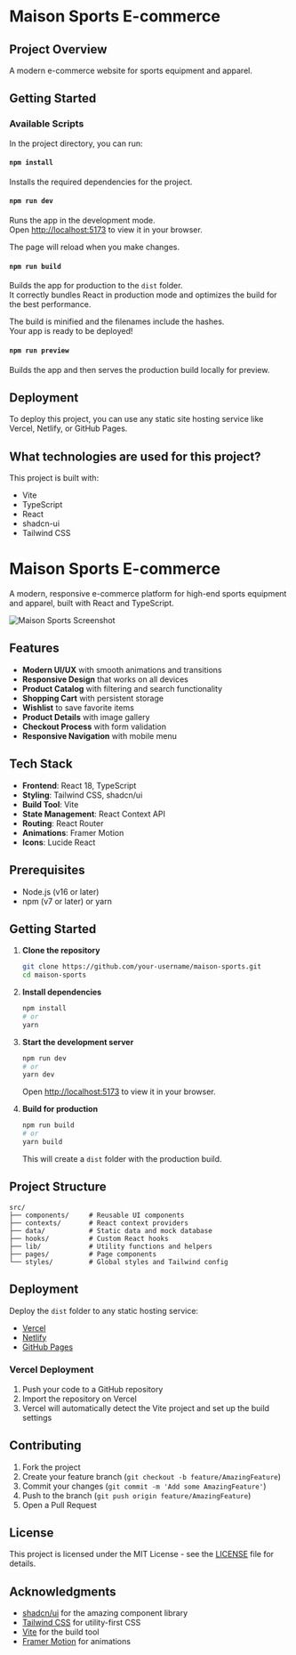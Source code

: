 # Maison Sports E-commerce

## Project Overview

A modern e-commerce website for sports equipment and apparel.

## Getting Started

### Available Scripts

In the project directory, you can run:

#### `npm install`

Installs the required dependencies for the project.

#### `npm run dev`

Runs the app in the development mode.\
Open [http://localhost:5173](http://localhost:5173) to view it in your browser.

The page will reload when you make changes.

#### `npm run build`

Builds the app for production to the `dist` folder.\
It correctly bundles React in production mode and optimizes the build for the best performance.

The build is minified and the filenames include the hashes.\
Your app is ready to be deployed!

#### `npm run preview`

Builds the app and then serves the production build locally for preview.

## Deployment

To deploy this project, you can use any static site hosting service like Vercel, Netlify, or GitHub Pages.

## What technologies are used for this project?

This project is built with:

- Vite
- TypeScript
- React
- shadcn-ui
- Tailwind CSS

# Maison Sports E-commerce

A modern, responsive e-commerce platform for high-end sports equipment and apparel, built with React and TypeScript.

![Maison Sports Screenshot](/public/screenshot.png)

## Features

- **Modern UI/UX** with smooth animations and transitions
- **Responsive Design** that works on all devices
- **Product Catalog** with filtering and search functionality
- **Shopping Cart** with persistent storage
- **Wishlist** to save favorite items
- **Product Details** with image gallery
- **Checkout Process** with form validation
- **Responsive Navigation** with mobile menu

## Tech Stack

- **Frontend**: React 18, TypeScript
- **Styling**: Tailwind CSS, shadcn/ui
- **Build Tool**: Vite
- **State Management**: React Context API
- **Routing**: React Router
- **Animations**: Framer Motion
- **Icons**: Lucide React

## Prerequisites

- Node.js (v16 or later)
- npm (v7 or later) or yarn

## Getting Started

1. **Clone the repository**
   ```bash
   git clone https://github.com/your-username/maison-sports.git
   cd maison-sports
   ```

2. **Install dependencies**
   ```bash
   npm install
   # or
   yarn
   ```

3. **Start the development server**
   ```bash
   npm run dev
   # or
   yarn dev
   ```
   Open [http://localhost:5173](http://localhost:5173) to view it in your browser.

4. **Build for production**
   ```bash
   npm run build
   # or
   yarn build
   ```
   This will create a `dist` folder with the production build.

## Project Structure

```
src/
├── components/     # Reusable UI components
├── contexts/       # React context providers
├── data/           # Static data and mock database
├── hooks/          # Custom React hooks
├── lib/            # Utility functions and helpers
├── pages/          # Page components
└── styles/         # Global styles and Tailwind config
```

## Deployment

Deploy the `dist` folder to any static hosting service:

- [Vercel](https://vercel.com/)
- [Netlify](https://www.netlify.com/)
- [GitHub Pages](https://pages.github.com/)

### Vercel Deployment

1. Push your code to a GitHub repository
2. Import the repository on Vercel
3. Vercel will automatically detect the Vite project and set up the build settings

## Contributing

1. Fork the project
2. Create your feature branch (`git checkout -b feature/AmazingFeature`)
3. Commit your changes (`git commit -m 'Add some AmazingFeature'`)
4. Push to the branch (`git push origin feature/AmazingFeature`)
5. Open a Pull Request

## License

This project is licensed under the MIT License - see the [LICENSE](LICENSE) file for details.

## Acknowledgments

- [shadcn/ui](https://ui.shadcn.com/) for the amazing component library
- [Tailwind CSS](https://tailwindcss.com/) for utility-first CSS
- [Vite](https://vitejs.dev/) for the build tool
- [Framer Motion](https://www.framer.com/motion/) for animations
